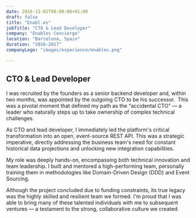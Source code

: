 ```yaml
---
date: 2016-12-02T00:00:00+01:00
draft: false
title: "Enabl.es"
jobTitle: "CTO & Lead Developer"
company: "Enables Concierge"
location: "Barcelona, Spain"
duration: "2016-2017"
companyLogo: "images/experience/enables.png"

---
```

## CTO & Lead Developer

I was recruited by the founders as a senior backend developer and, within two months, was appointed by the outgoing CTO to be his successor.  This was a pivotal moment that defined my path as the “accidental CTO” — a leader who naturally steps up to take ownership of complex technical challenges.

As CTO and lead developer, I immediately led the platform's critical transformation into an open, event-source REST API. This was a strategic imperative, directly addressing the business team's need for constant historical data projections and unlocking new integration capabilities.

My role was deeply hands-on, encompassing both technical innovation and team leadership. I built and mentored a high-performing team, personally training them in methodologies like Domain-Driven Design (DDD) and Event Sourcing.

Although the project concluded due to funding constraints, its true legacy was the highly skilled and resilient team we formed. I'm proud that I was able to bring many of these talented individuals with me to subsequent ventures — a testament to the strong, collaborative culture we created.
